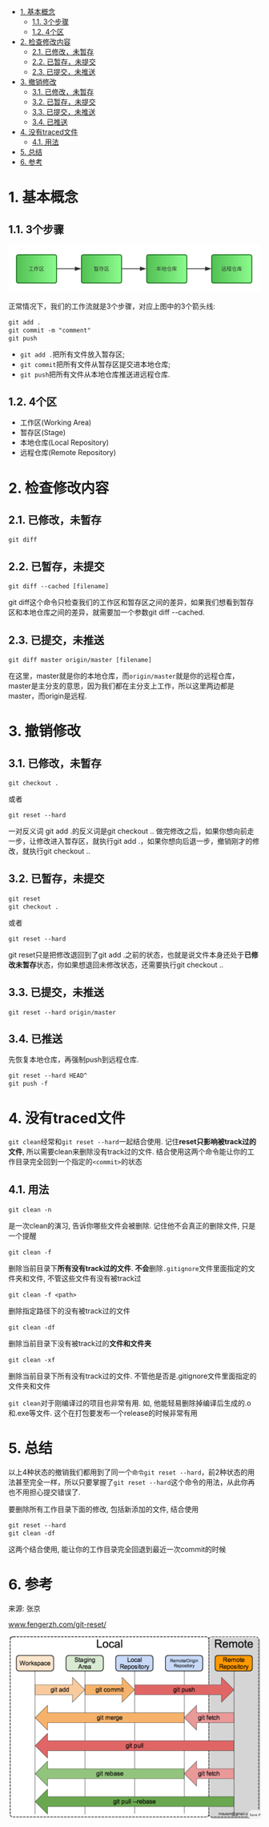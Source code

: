 
<!-- @import "[TOC]" {cmd="toc" depthFrom=1 depthTo=6 orderedList=false} -->

<!-- code_chunk_output -->

- [1. 基本概念](#1-基本概念)
  - [1.1. 3个步骤](#11-3个步骤)
  - [1.2. 4个区](#12-4个区)
- [2. 检查修改内容](#2-检查修改内容)
  - [2.1. 已修改，未暂存](#21-已修改未暂存)
  - [2.2. 已暂存，未提交](#22-已暂存未提交)
  - [2.3. 已提交，未推送](#23-已提交未推送)
- [3. 撤销修改](#3-撤销修改)
  - [3.1. 已修改，未暂存](#31-已修改未暂存)
  - [3.2. 已暂存，未提交](#32-已暂存未提交)
  - [3.3. 已提交，未推送](#33-已提交未推送)
  - [3.4. 已推送](#34-已推送)
- [4. 没有traced文件](#4-没有traced文件)
  - [4.1. 用法](#41-用法)
- [5. 总结](#5-总结)
- [6. 参考](#6-参考)

<!-- /code_chunk_output -->

# 1. 基本概念

## 1.1. 3个步骤

![config](images/2.png)

正常情况下，我们的工作流就是3个步骤，对应上图中的3个箭头线: 

```
git add .
git commit -m "comment"
git push
```

- `git add .`把所有文件放入暂存区; 
- `git commit`把所有文件从暂存区提交进本地仓库; 
- `git push`把所有文件从本地仓库推送进远程仓库. 

## 1.2. 4个区

- 工作区(Working Area)
- 暂存区(Stage)
- 本地仓库(Local Repository)
- 远程仓库(Remote Repository)

# 2. 检查修改内容

## 2.1. 已修改，未暂存

```
git diff
```

## 2.2. 已暂存，未提交

```
git diff --cached [filename]
```

git diff这个命令只检查我们的工作区和暂存区之间的差异，如果我们想看到暂存区和本地仓库之间的差异，就需要加一个参数git diff --cached. 

## 2.3. 已提交，未推送

```
git diff master origin/master [filename]
```

在这里，master就是你的本地仓库，而`origin/master`就是你的远程仓库，master是主分支的意思，因为我们都在主分支上工作，所以这里两边都是master，而origin是远程. 

# 3. 撤销修改

## 3.1. 已修改，未暂存

```
git checkout .
```

或者

```
git reset --hard
```

一对反义词 git add .的反义词是git checkout .. 做完修改之后，如果你想向前走一步，让修改进入暂存区，就执行git add .，如果你想向后退一步，撤销刚才的修改，就执行git checkout .. 

## 3.2. 已暂存，未提交

```
git reset
git checkout .
```

或者

```
git reset --hard
```

git reset只是把修改退回到了git add .之前的状态，也就是说文件本身还处于**已修改未暂存**状态，你如果想退回未修改状态，还需要执行git checkout .. 

## 3.3. 已提交，未推送

```
git reset --hard origin/master
```

## 3.4. 已推送

先恢复本地仓库，再强制push到远程仓库. 

```
git reset --hard HEAD^
git push -f
```

# 4. 没有traced文件

`git clean`经常和`git reset --hard`一起结合使用. 记住**reset只影响被track过的文件**, 所以需要clean来删除没有track过的文件. 结合使用这两个命令能让你的工作目录完全回到一个指定的`<commit>`的状态

## 4.1. 用法

`git clean -n`

是一次clean的演习, 告诉你哪些文件会被删除. 记住他不会真正的删除文件, 只是一个提醒

`git clean -f`

删除当前目录下**所有没有track过的文件**. **不会**删除`.gitignore`文件里面指定的文件夹和文件, 不管这些文件有没有被track过

`git clean -f <path>`

删除指定路径下的没有被track过的文件

`git clean -df`

删除当前目录下没有被track过的**文件和文件夹**

`git clean -xf`

删除当前目录下所有没有track过的文件. 不管他是否是.gitignore文件里面指定的文件夹和文件

`git clean`对于刚编译过的项目也非常有用. 如, 他能轻易删除掉编译后生成的.o和.exe等文件. 这个在打包要发布一个release的时候非常有用

# 5. 总结

以上4种状态的撤销我们都用到了同一个`命令git reset --hard`，前2种状态的用法甚至完全一样，所以只要掌握了`git reset --hard`这个命令的用法，从此你再也不用担心提交错误了. 

要删除所有工作目录下面的修改, 包括新添加的文件, 结合使用

```
git reset --hard
git clean -df
```

这两个结合使用, 能让你的工作目录完全回退到最近一次commit的时候

# 6. 参考

来源: 张京  

www.fengerzh.com/git-reset/

![config](images/1.png)
